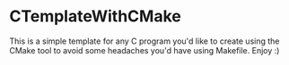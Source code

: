 # CTemplateWithCMake

This is a simple template for any C program you'd like to create using the CMake tool to avoid some headaches you'd have using Makefile.
Enjoy :)
